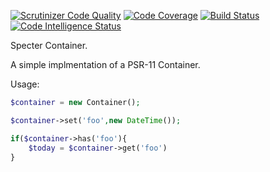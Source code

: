 [![Scrutinizer Code Quality](https://scrutinizer-ci.com/g/jamseyp/container/badges/quality-score.png?b=master)](https://scrutinizer-ci.com/g/jamseyp/container/?branch=master)
[![Code Coverage](https://scrutinizer-ci.com/g/jamseyp/container/badges/coverage.png?b=master)](https://scrutinizer-ci.com/g/jamseyp/container/?branch=master)
[![Build Status](https://scrutinizer-ci.com/g/jamseyp/container/badges/build.png?b=master)](https://scrutinizer-ci.com/g/jamseyp/container/build-status/master)
[![Code Intelligence Status](https://scrutinizer-ci.com/g/jamseyp/container/badges/code-intelligence.svg?b=master)](https://scrutinizer-ci.com/code-intelligence)

Specter Container.

A simple implmentation of a PSR-11 Container.

Usage:

```php
$container = new Container();

$container->set('foo',new DateTime());

if($container->has('foo'){
    $today = $container->get('foo')
}
```